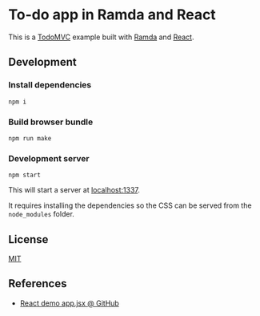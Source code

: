 # To-do app in Ramda and React

This is a [TodoMVC](http://todomvc.com/) example built with [Ramda](http://ramdajs.com/) and [React](https://facebook.github.io/react/).


## Development

### Install dependencies

	npm i


### Build browser bundle

	npm run make


### Development server

	npm start

This will start a server at [localhost:1337](http://localhost:1337/).

It requires installing the dependencies so the CSS can be served from the `node_modules` folder.


## License

[MIT](./LICENSE)


## References

- [React demo app.jsx @ GitHub](https://github.com/tastejs/todomvc/blob/gh-pages/examples/react/js/app.jsx)
